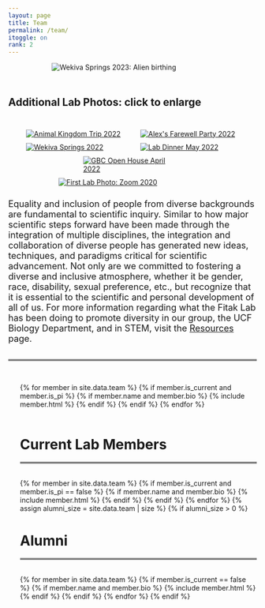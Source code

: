 ```yaml
---
layout: page
title: Team
permalink: /team/
itoggle: on
rank: 2
---
```


<div style="margin-bottom: 50px; max-width: 65%; margin-left: auto; margin-right: auto;">
    <img src="{{ 'team/Wekiva2023-2.jpg' | prepend: site.images_dir | prepend: site.baseurl }}" alt="Wekiva Springs 2023: Alien birthing" />
</div>

<style>
img:hover {
  box-shadow: 0 0 4px 2px rgba(0, 140, 186, 0.5);
}
</style>

<h2>Additional Lab Photos: click to enlarge</h2>
<div style="display: flex; flex-wrap: wrap; padding: 20px; margin-left: auto; margin-right: auto">
    <div style="padding: 5px; width: 200px; margin-left: auto; margin-right: auto; border-radius: 4px">
      <a target="_blank" href="{{ 'team/AK-2022_1.jpg' | prepend: site.images_dir | prepend: site.baseurl }}">
        <img src="{{ 'team/AK-2022_1.jpg' | prepend: site.images_dir | prepend: site.baseurl }}" alt="Animal Kingdom Trip 2022" /></a>
    </div>
    <div style="padding: 5px; width: 200px; margin-left: auto; margin-right: auto; border-radius: 4px">
      <a target="_blank" href="{{ 'team/Alex-party-2022-7.jpg' | prepend: site.images_dir | prepend: site.baseurl }}">
        <img src="{{ 'team/Alex-party-2022-7.jpg' | prepend: site.images_dir | prepend: site.baseurl }}" alt="Alex's Farewell Party 2022" /></a>
    </div>
    <div style="padding: 5px; width: 200px; margin-left: auto; margin-right: auto; border-radius: 4px">
      <a target="_blank" href="{{ 'team/Lab-Wekiva-crop-July2022.jpg' | prepend: site.images_dir | prepend: site.baseurl }}">
        <img src="{{ 'team/Lab-Wekiva-crop-July2022.jpg' | prepend: site.images_dir | prepend: site.baseurl }}" alt="Wekiva Springs 2022" /></a>
    </div>
    <div style="padding: 5px; width: 200px; margin-left: auto; margin-right: auto; border-radius: 4px">
      <a target="_blank" href="{{ 'team/lab-dinner2_May22.jpg' | prepend: site.images_dir | prepend: site.baseurl }}">
        <img src="{{ 'team/lab-dinner2_May22.jpg' | prepend: site.images_dir | prepend: site.baseurl }}" alt="Lab Dinner May 2022" /></a>
    </div>
    <div style="padding: 5px; width: 200px; margin-left: auto; margin-right: auto; border-radius: 4px">
      <a target="_blank" href="{{ 'team/FIGL_4-14-22_4.jpg' | prepend: site.images_dir | prepend: site.baseurl }}">
        <img src="{{ 'team/FIGL_4-14-22_4.jpg' | prepend: site.images_dir | prepend: site.baseurl }}" alt="GBC Open House April 2022" /></a>
    </div>
    <div style="padding: 5px; width: 300px; margin-left: auto; margin-right: auto; border-radius: 4px">
      <a target="_blank" href="{{ 'team/lab.jpg' | prepend: site.images_dir | prepend: site.baseurl }}">
        <img src="{{ 'team/lab.jpg' | prepend: site.images_dir | prepend: site.baseurl }}" alt="First Lab Photo: Zoom 2020" /></a>
    </div>
</div>

<div>
<font size="4">Equality and inclusion of people from diverse backgrounds are fundamental to scientific inquiry.  Similar to how major scientific steps forward have been made through the integration of multiple disciplines, the integration and collaboration of diverse people has generated new ideas, techniques, and paradigms critical for scientific advancement. Not only are we committed to fostering a diverse and inclusive atmosphere, whether it be gender, race, disability, sexual preference, etc., but recognize that it is essential to the scientific and personal development of all of us. For more information regarding what the Fitak Lab has been doing to promote diversity in our group, the UCF Biology Department, and in STEM, visit the <a href="http://fitaklab.com/resources/">Resources</a> page.</font>
</div>
<br>
<hr style="height:4px;border-width:0;color:gray;background-color:gray">
<br>
<div class="lab-wrapper">
    <ul class="lab-list">
    <!-- Current PI -->
    {% for member in site.data.team %}
        {% if member.is_current and member.is_pi %}
            {% if member.name and member.bio %}
                {% include member.html %}
            {% endif %}
        {% endif %}
    {% endfor %}
    <!-- Current Members -->
    <br><br><h1 class="post-title">Current Lab Members</h1><hr style="height:4px;border-width:0;color:gray;background-color:gray"><br>
    {% for member in site.data.team %}
        {% if member.is_current and member.is_pi == false %}
            {% if member.name and member.bio %}
                {% include member.html %}
            {% endif %}
        {% endif %}
    {% endfor %}
    <!-- Non-current (alumni) -->
    {% assign alumni_size = site.data.team | size %}
    {% if alumni_size > 0 %}
        <br><h1 class="post-title">Alumni</h1><hr style="height:4px;border-width:0;color:gray;background-color:gray"><br>
        {% for member in site.data.team %}
            {% if member.is_current == false %}
                {% if member.name and member.bio %}
                    {% include member.html %}
                {% endif %}
            {% endif %}
        {% endfor %}
    {% endif %}
    </ul>
</div>
